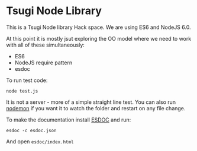 Tsugi Node Library
==================

This is a Tsugi Node library Hack space.  We are using ES6 and NodeJS 6.0.

At this point it is mostly jsut exploring the OO model where we need to work
with all of these simultaneously:

* ES6
* NodeJS require pattern 
* esdoc

To run test code:

    node test.js

It is not a server - more of a simple straight line test.   You can
also run [nodemon](https://www.npmjs.com/package/nodemon) if you want it 
to watch the folder and restart on any file change.

To make the documentation install [ESDOC](http://esdoc.org) and run:

    esdoc -c esdoc.json

And open `esdoc/index.html`

